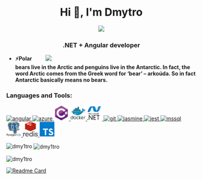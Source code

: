 <h1 align="center">Hi 👋, I'm Dmytro</h1>
<p align="center">
  <img src="https://github.com/Dmy1tro/Dmy1tro/assets/48723729/005f1557-05f2-4676-8a09-69d96fda73a9" height="200" />
</p>
<h3 align="center">.NET + Angular developer</h3>
<img align="right" width="400" src="https://encrypted-tbn0.gstatic.com/images?q=tbn:ANd9GcTWJXCfWtDYZWplIAAFkXa-Vn-6bTyMDoUxyUSkZmBa_ly1kfLcv-QsQa0w-Fs-arAyJi8&usqp=CAU">

- **⚡Polar bears live in the Arctic and penguins live in the Antarctic. In fact, the word Arctic comes from the Greek word for ‘bear’ – arkoúda. So in fact Antarctic basically means no bears.**

<p align="left">
</p>

<h3 align="left">Languages and Tools:</h3>
<p align="left"> <a href="https://angular.io" target="_blank" rel="noreferrer"> <img src="https://angular.io/assets/images/logos/angular/angular.svg" alt="angular" width="40" height="40"/> </a> <a href="https://azure.microsoft.com/en-in/" target="_blank" rel="noreferrer"> <img src="https://www.vectorlogo.zone/logos/microsoft_azure/microsoft_azure-icon.svg" alt="azure" width="40" height="40"/> </a> <a href="https://www.w3schools.com/cs/" target="_blank" rel="noreferrer"> <img src="https://raw.githubusercontent.com/devicons/devicon/master/icons/csharp/csharp-original.svg" alt="csharp" width="40" height="40"/> </a> <a href="https://www.docker.com/" target="_blank" rel="noreferrer"> <img src="https://raw.githubusercontent.com/devicons/devicon/master/icons/docker/docker-original-wordmark.svg" alt="docker" width="40" height="40"/> </a> <a href="https://dotnet.microsoft.com/" target="_blank" rel="noreferrer"> <img src="https://raw.githubusercontent.com/devicons/devicon/master/icons/dot-net/dot-net-original-wordmark.svg" alt="dotnet" width="40" height="40"/> </a> <a href="https://git-scm.com/" target="_blank" rel="noreferrer"> <img src="https://www.vectorlogo.zone/logos/git-scm/git-scm-icon.svg" alt="git" width="40" height="40"/> </a> <a href="https://jasmine.github.io/" target="_blank" rel="noreferrer"> <img src="https://www.vectorlogo.zone/logos/jasmine/jasmine-icon.svg" alt="jasmine" width="40" height="40"/> </a> <a href="https://jestjs.io" target="_blank" rel="noreferrer"> <img src="https://www.vectorlogo.zone/logos/jestjsio/jestjsio-icon.svg" alt="jest" width="40" height="40"/> </a> <a href="https://www.microsoft.com/en-us/sql-server" target="_blank" rel="noreferrer"> <img src="https://www.svgrepo.com/show/303229/microsoft-sql-server-logo.svg" alt="mssql" width="40" height="40"/> </a> <a href="https://www.postgresql.org" target="_blank" rel="noreferrer"> <img src="https://raw.githubusercontent.com/devicons/devicon/master/icons/postgresql/postgresql-original-wordmark.svg" alt="postgresql" width="40" height="40"/> </a> <a href="https://redis.io" target="_blank" rel="noreferrer"> <img src="https://raw.githubusercontent.com/devicons/devicon/master/icons/redis/redis-original-wordmark.svg" alt="redis" width="40" height="40"/> </a> <a href="https://www.typescriptlang.org/" target="_blank" rel="noreferrer"> <img src="https://raw.githubusercontent.com/devicons/devicon/master/icons/typescript/typescript-original.svg" alt="typescript" width="40" height="40"/> </a> </p>

<p><img align="left" src="https://github-readme-stats.vercel.app/api/top-langs?username=dmy1tro&show_icons=true&locale=en&layout=compact&theme=dark" alt="dmy1tro" /></p>

<p>&nbsp;<img align="center" src="https://github-readme-stats.vercel.app/api?username=dmy1tro&show_icons=true&locale=en&include_all_commits=true&theme=dark" alt="dmy1tro" /></p>

<p><img align="center" src="https://github-readme-streak-stats.herokuapp.com/?user=dmy1tro&theme=dark" alt="dmy1tro" /></p>

[![Readme Card](https://github-readme-stats.vercel.app/api/pin/?username=dmy1tro&repo=CustomMoq&theme=dark)](https://github.com/Dmy1tro/CustomMoq)
